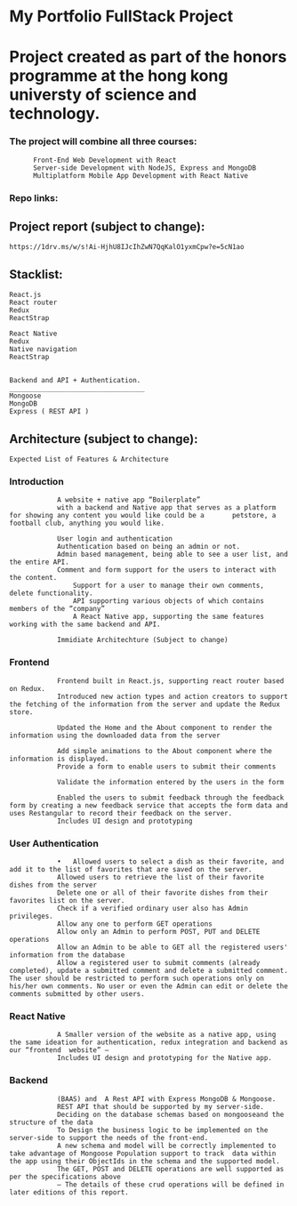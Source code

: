 # My Portfolio FullStack Project 
 
# Project created as part of the honors programme at the hong kong universty of science and technology.

 
 
### The project will combine all three courses:

          Front-End Web Development with React 
          Server-side Development with NodeJS, Express and MongoDB
          Multiplatform Mobile App Development with React Native                                                                                                                   

### Repo links: 
    
    
    
    
## Project report (subject to change):
    
    https://1drv.ms/w/s!Ai-HjhU8IJcIhZwN7QqKalO1yxmCpw?e=5cN1ao
 

 
   
## Stacklist: 
    
    React.js
    React router
    Redux
    ReactStrap
    
    React Native 
    Redux
    Native navigation
    ReactStrap
    
    
    Backend and API + Authentication.
    __________________________________
    Mongoose
    MongoDB
    Express ( REST API )
    
    
    
## Architecture (subject to change): 

    Expected List of Features & Architecture
    
 ### Introduction
                
                A website + native app “Boilerplate” 
                with a backend and Native app that serves as a platform for showing any content you would like could be a       petstore, a football club, anything you would like.

                User login and authentication
                Authentication based on being an admin or not.
                Admin based management, being able to see a user list, and the entire API.
                Comment and form support for the users to interact with the content.
                    Support for a user to manage their own comments, delete functionality.
                    API supporting various objects of which contains members of the “company” 
                    A React Native app, supporting the same features working with the same backend and API.

                Immidiate Architechture (Subject to change)

 ### Frontend 
                
                Frontend built in React.js, supporting react router based on Redux.
                Introduced new action types and action creators to support the fetching of the information from the server and update the Redux store.

                Updated the Home and the About component to render the information using the downloaded data from the server

                Add simple animations to the About component where the information is displayed.
                Provide a form to enable users to submit their comments

                Validate the information entered by the users in the form

                Enabled the users to submit feedback through the feedback form by creating a new feedback service that accepts the form data and uses Restangular to record their feedback on the server.
                Includes UI design and prototyping 


 ### User Authentication
                
                •	Allowed users to select a dish as their favorite, and add it to the list of favorites that are saved on the server.
                Allowed users to retrieve the list of their favorite dishes from the server
                Delete one or all of their favorite dishes from their favorites list on the server.
                Check if a verified ordinary user also has Admin privileges.
                Allow any one to perform GET operations
                Allow only an Admin to perform POST, PUT and DELETE operations
                Allow an Admin to be able to GET all the registered users' information from the database
                Allow a registered user to submit comments (already completed), update a submitted comment and delete a submitted comment. The user should be restricted to perform such operations only on his/her own comments. No user or even the Admin can edit or delete the comments submitted by other users.

### React Native
                
                A Smaller version of the website as a native app, using the same ideation for authentication, redux integration and backend as our “frontend  website” – 
                Includes UI design and prototyping for the Native app.

 ### Backend 
                
                (BAAS) and  A Rest API with Express MongoDB & Mongoose.
                REST API that should be supported by my server-side. 
                Deciding on the database schemas based on mongooseand the structure of the data
                To Design the business logic to be implemented on the server-side to support the needs of the front-end.
                A new schema and model will be correctly implemented to take advantage of Mongoose Population support to track  data within the app using their ObjectIds in the schema and the supported model.
                The GET, POST and DELETE operations are well supported as per the specifications above 
                – The details of these crud operations will be defined in later editions of this report.



